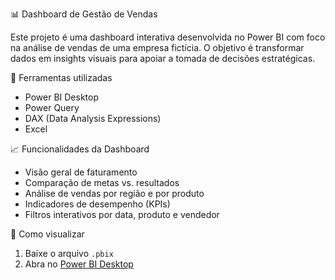 📊 Dashboard de Gestão de Vendas

Este projeto é uma dashboard interativa desenvolvida no Power BI com foco na análise de vendas de uma empresa fictícia. O objetivo é transformar dados em insights visuais para apoiar a tomada de decisões estratégicas.

🧰 Ferramentas utilizadas

- Power BI Desktop
- Power Query
- DAX (Data Analysis Expressions)
- Excel

📈 Funcionalidades da Dashboard

- Visão geral de faturamento
- Comparação de metas vs. resultados
- Análise de vendas por região e por produto
- Indicadores de desempenho (KPIs)
- Filtros interativos por data, produto e vendedor

🚀 Como visualizar

1. Baixe o arquivo `.pbix`
2. Abra no [Power BI Desktop](https://powerbi.microsoft.com/pt-br/desktop/)
